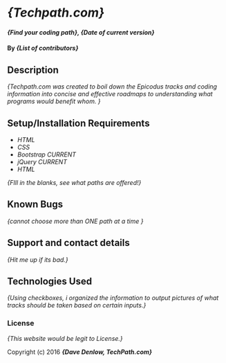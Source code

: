 # _{Techpath.com}_

#### _{Find your coding path}, {Date of current version}_

#### By _**{List of contributors}**_

## Description

_{Techpath.com was created to boil down the Epicodus tracks and coding information into concise and effective roadmaps to understanding what programs would benefit whom. }_

## Setup/Installation Requirements

* _HTML_
* _CSS_
* _Bootstrap CURRENT_
* _jQuery CURRENT_
* _HTML_

_{FIll in the blanks, see what paths are offered!}_

## Known Bugs

_{cannot choose more than ONE path at a time }_

## Support and contact details

_{Hit me up if its bad.}_

## Technologies Used

_{Using checkboxes, i organized the information to output pictures of what tracks should be taken based on certain inputs.}_

### License

*{This website would be legit to License.}*

Copyright (c) 2016 **_{Dave Denlow, TechPath.com}_**
